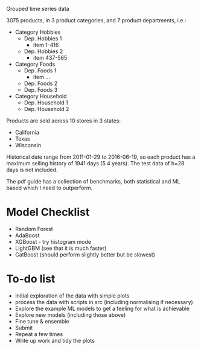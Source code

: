 Grouped time series data

3075 products, in 3 product categories, and 7 product departments, i.e.:
- Category Hobbies
    - Dep. Hobbies 1
        - item 1-416
    - Dep. Hobbies 2
        - item 437-565
- Category Foods
    - Dep. Foods 1
        - item ...
    - Dep. Foods 2
    - Dep. Foods 3
- Category Household
    - Dep. Household 1
    - Dep. Household 2

Products are sold across 10 stores in 3 states:
- California
- Texas
- Wisconsin

Historical date range from 2011-01-29 to 2016-06-19, so each product has a maximum selling history of 1941 days (5.4 years). The test data of h=28 days is not included.

The pdf guide has a collection of benchmarks, both statistical and ML based which I need to outperform.

# Model Checklist

- Random Forest
- AdaBoost
- XGBoost - try histogram mode
- LightGBM (see that it is much faster)
- CatBoost (should perform slightly better but be slowest)

# To-do list

- Initial exploration of the data with simple plots
- process the data with scripts in src (including normalising if necessary)
- Explore the example ML models to get a feeling for what is achievable
- Explore new models (including those above)
- Fine tune & ensemble
- Submit
- Repeat a few times
- Write up work and tidy the plots